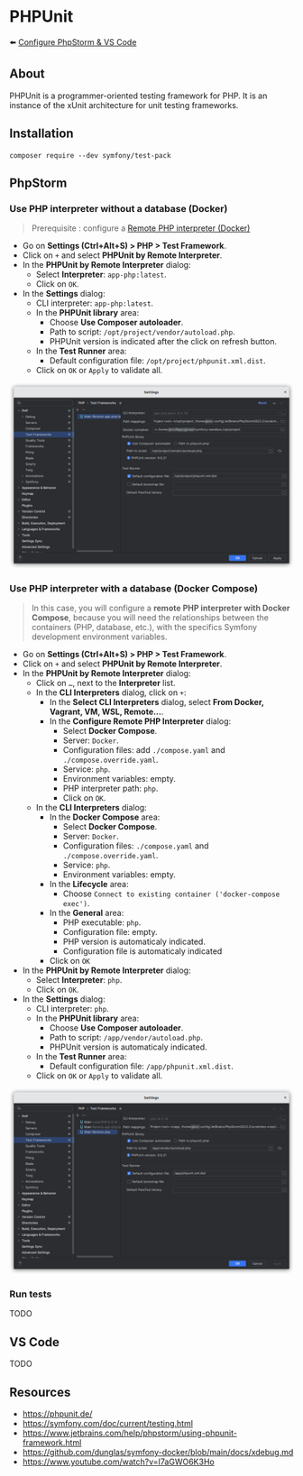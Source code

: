 # PHPUnit

⬅️ [Configure PhpStorm & VS Code](../configure.md)

## About

PHPUnit is a programmer-oriented testing framework for PHP. It is an instance of the xUnit architecture for unit testing frameworks.

## Installation

```
composer require --dev symfony/test-pack
```

## PhpStorm

### Use PHP interpreter without a database (Docker)

> Prerequisite : configure a [Remote PHP interpreter (Docker)](configure-remote-php-interpreter.md)

- Go on **Settings (Ctrl+Alt+S) > PHP > Test Framework**.
- Click on `+` and select **PHPUnit by Remote Interpreter**.
- In the **PHPUnit by Remote Interpreter** dialog:
    - Select **Interpreter**: `app-php:latest`.
    - Click on `OK`.
- In the **Settings** dialog:
    - CLI interpreter: `app-php:latest`.
    - In the **PHPUnit library** area:
        - Choose **Use Composer autoloader**.
        - Path to script: `/opt/project/vendor/autoload.php`.
        - PHPUnit version is indicated after the click on refresh button.
    - In the **Test Runner** area:
        - Default configuration file: `/opt/project/phpunit.xml.dist`.
    - Click on `OK` or `Apply` to validate all.

![phpstorm-settings-php-testframeworks.png](../img/phpstorm-settings-php-test-frameworks.png)

### Use PHP interpreter with a database (Docker Compose)

> In this case, you will configure a **remote PHP interpreter with Docker Compose**, because you will need the relationships between the containers (PHP, database, etc.), with the specifics Symfony development environment variables.

- Go on **Settings (Ctrl+Alt+S) > PHP > Test Framework**.
- Click on `+` and select **PHPUnit by Remote Interpreter**.
- In the **PHPUnit by Remote Interpreter** dialog:
    - Click on `…`, next to the **Interpreter** list.
    - In the **CLI Interpreters** dialog, click on `+`:
        - In the **Select CLI Interpreters** dialog, select **From Docker, Vagrant, VM, WSL, Remote…**.
        - In the **Configure Remote PHP Interpreter** dialog:
            - Select **Docker Compose**.
            - Server: `Docker`.
            - Configuration files: add `./compose.yaml` and `./compose.override.yaml`.
            - Service: `php`.
            - Environment variables: empty.
            - PHP interpreter path: `php`.
            - Click on `OK`.
    - In the **CLI Interpreters** dialog:
        - In the **Docker Compose** area:
            - Select **Docker Compose**.
            - Server: `Docker`.
            - Configuration files: `./compose.yaml` and `./compose.override.yaml`.
            - Service: `php`.
            - Environment variables: empty.
        - In the **Lifecycle** area:
            - Choose `Connect to existing container ('docker-compose exec')`.
        - In the **General** area:
            - PHP executable: `php`.
            - Configuration file: empty.
            - PHP version is automaticaly indicated.
            - Configuration file  is automaticaly indicated
        - Click on `OK`
- In the **PHPUnit by Remote Interpreter** dialog:
    - Select **Interpreter**: `php`.
    - Click on `OK`.
- In the **Settings** dialog:
    - CLI interpreter: `php`.
    - In the **PHPUnit library** area:
        - Choose **Use Composer autoloader**.
        - Path to script: `/app/vendor/autoload.php`.
        - PHPUnit version is automaticaly indicated.
    - In the **Test Runner** area:
        - Default configuration file: `/app/phpunit.xml.dist`.
    - Click on `OK` or `Apply` to validate all.

![phpstorm-settings-php-testframeworks-2.png](../img/phpstorm-settings-php-test-frameworks-2.png)

### Run tests

TODO

## VS Code

TODO

## Resources

- https://phpunit.de/
- https://symfony.com/doc/current/testing.html
- https://www.jetbrains.com/help/phpstorm/using-phpunit-framework.html
- https://github.com/dunglas/symfony-docker/blob/main/docs/xdebug.md
- https://www.youtube.com/watch?v=I7aGWO6K3Ho